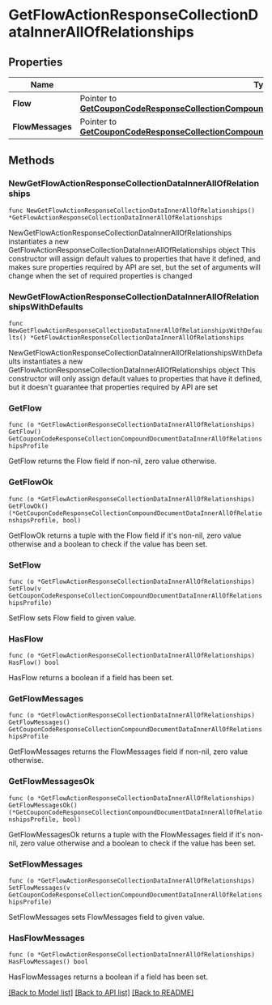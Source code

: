 # GetFlowActionResponseCollectionDataInnerAllOfRelationships

## Properties

Name | Type | Description | Notes
------------ | ------------- | ------------- | -------------
**Flow** | Pointer to [**GetCouponCodeResponseCollectionCompoundDocumentDataInnerAllOfRelationshipsProfile**](GetCouponCodeResponseCollectionCompoundDocumentDataInnerAllOfRelationshipsProfile.md) |  | [optional] 
**FlowMessages** | Pointer to [**GetCouponCodeResponseCollectionCompoundDocumentDataInnerAllOfRelationshipsProfile**](GetCouponCodeResponseCollectionCompoundDocumentDataInnerAllOfRelationshipsProfile.md) |  | [optional] 

## Methods

### NewGetFlowActionResponseCollectionDataInnerAllOfRelationships

`func NewGetFlowActionResponseCollectionDataInnerAllOfRelationships() *GetFlowActionResponseCollectionDataInnerAllOfRelationships`

NewGetFlowActionResponseCollectionDataInnerAllOfRelationships instantiates a new GetFlowActionResponseCollectionDataInnerAllOfRelationships object
This constructor will assign default values to properties that have it defined,
and makes sure properties required by API are set, but the set of arguments
will change when the set of required properties is changed

### NewGetFlowActionResponseCollectionDataInnerAllOfRelationshipsWithDefaults

`func NewGetFlowActionResponseCollectionDataInnerAllOfRelationshipsWithDefaults() *GetFlowActionResponseCollectionDataInnerAllOfRelationships`

NewGetFlowActionResponseCollectionDataInnerAllOfRelationshipsWithDefaults instantiates a new GetFlowActionResponseCollectionDataInnerAllOfRelationships object
This constructor will only assign default values to properties that have it defined,
but it doesn't guarantee that properties required by API are set

### GetFlow

`func (o *GetFlowActionResponseCollectionDataInnerAllOfRelationships) GetFlow() GetCouponCodeResponseCollectionCompoundDocumentDataInnerAllOfRelationshipsProfile`

GetFlow returns the Flow field if non-nil, zero value otherwise.

### GetFlowOk

`func (o *GetFlowActionResponseCollectionDataInnerAllOfRelationships) GetFlowOk() (*GetCouponCodeResponseCollectionCompoundDocumentDataInnerAllOfRelationshipsProfile, bool)`

GetFlowOk returns a tuple with the Flow field if it's non-nil, zero value otherwise
and a boolean to check if the value has been set.

### SetFlow

`func (o *GetFlowActionResponseCollectionDataInnerAllOfRelationships) SetFlow(v GetCouponCodeResponseCollectionCompoundDocumentDataInnerAllOfRelationshipsProfile)`

SetFlow sets Flow field to given value.

### HasFlow

`func (o *GetFlowActionResponseCollectionDataInnerAllOfRelationships) HasFlow() bool`

HasFlow returns a boolean if a field has been set.

### GetFlowMessages

`func (o *GetFlowActionResponseCollectionDataInnerAllOfRelationships) GetFlowMessages() GetCouponCodeResponseCollectionCompoundDocumentDataInnerAllOfRelationshipsProfile`

GetFlowMessages returns the FlowMessages field if non-nil, zero value otherwise.

### GetFlowMessagesOk

`func (o *GetFlowActionResponseCollectionDataInnerAllOfRelationships) GetFlowMessagesOk() (*GetCouponCodeResponseCollectionCompoundDocumentDataInnerAllOfRelationshipsProfile, bool)`

GetFlowMessagesOk returns a tuple with the FlowMessages field if it's non-nil, zero value otherwise
and a boolean to check if the value has been set.

### SetFlowMessages

`func (o *GetFlowActionResponseCollectionDataInnerAllOfRelationships) SetFlowMessages(v GetCouponCodeResponseCollectionCompoundDocumentDataInnerAllOfRelationshipsProfile)`

SetFlowMessages sets FlowMessages field to given value.

### HasFlowMessages

`func (o *GetFlowActionResponseCollectionDataInnerAllOfRelationships) HasFlowMessages() bool`

HasFlowMessages returns a boolean if a field has been set.


[[Back to Model list]](../README.md#documentation-for-models) [[Back to API list]](../README.md#documentation-for-api-endpoints) [[Back to README]](../README.md)


